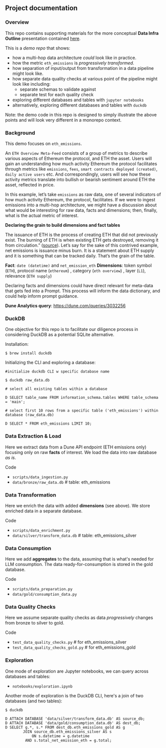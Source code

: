 ## Project documentation

### Overview 

This repo contains supporting materials for the more conceptual **Data Infra Outline** presentation contained [here](https://docs.google.com/presentation/d/1cTAUfFR9t_07dHk8hT6OyZbTvqPOvzZt-okjWMhd3P4/edit?usp=sharing).

This is a _demo repo_ that shows:

- how a multi-hop data architecture _could_ look like in practice.
- how the metric `eth_emissions` is _progressively transformed_.
- how separation of input/output from transformation in a data pipeline might look like.
- how separate data quality checks at various point of the pipeline might look like including:
    - separate schemas to validate against
    - separate test for each quality check
- exploring different databases and tables with `jupyter notebooks`
- alternatively, exploring different databases and tables with `duckdb`

Note: the demo code in this repo is designed to simply illustrate the above points and will look very different in a monorepo context.

### Background

This demo focuses on `eth_emissions`. 

An `ETH Overview Meta-Feed` consists of a group of metrics to describe various aspects of Ethereum the protocol, and ETH the asset. Users will gain an understanding how much activity Ethereum the protocol facilitates through metrics like `emissions`, `fees`, `smart contracts deployed (created)`, `daily active users` etc. And correspondingly, users will see how these activity metrics translate into bullish or bearish sentiment around ETH the asset, reflected in price. 

In this example, let’s take `emissions` as raw data, one of several indicators of how much activity Ethereum, the protocol, facilitates. If we were to ingest emissions into a multi-hop architecture, we might have a discussion about what would be interesting for raw data, facts and dimensions; then, finally, what is the actual metric of interest. 

**Declaring the grain to build dimensions and fact tables**

The issuance of ETH is the process of creating ETH that did not previously exist. The burning of ETH is when existing ETH gets destroyed, removing it from circulation.” ([source](https://ethereum.org/en/roadmap/merge/issuance/)). Let’s say for the sake of this contrived example, net emissions is issuance minus burn. It is a statement about ETH supply and it is something that can be tracked daily. That’s the grain of the table. 

**Fact**: `date (datetime)` and `net_emission_eth`
**Dimensions**: token symbol (`ETH`), protocol name (`ethereum`) , category (`eth overview`) , layer (`L1`), relevance (`ETH supply`) 

Declaring facts and dimensions could have direct relevant for meta-data that gets fed into a Prompt. This process will inform the data dictionary, and could help inform prompt guidance.

**Dune Analytics query**: https://dune.com/queries/3032256

### DuckDB

One objective for this repo is to facilitate our diligence process in considering DuckDB as a potential SQLite alternative. 

Installation:

```
$ brew install duckdb
```

Initializing the CLI and exploring a database:

```
#initialize duckdb CLI w specific database name

$ duckdb raw_data.db

# select all existing tables within a database

D SELECT table_name FROM information_schema.tables WHERE table_schema = 'main'; 

# select first 10 rows from a specific table ('eth_emissions') within database (raw_data.db)

D SELECT * FROM eth_emissions LIMIT 10;
```

### Data Extraction & Load

Here we extract data from a Dune API endpoint (ETH emissions only) focusing only on raw **facts** of interest. We load the data into raw database _as is_. 

Code 
- `scripts/data_ingestion.py`
- `data/bronze/raw_data.db`  # table: eth_emissions

### Data Transformation

Here we enrich the data with added **dimensions** (see above). We store enriched data in a separate database.

Code
- `scripts/data_enrichment.py`
- `data/silver/transform_data.db` # table: eth_emissions_silver

### Data Consumption 

Here we add **aggregates** to the data, assuming that is what's needed for LLM consumption. The data ready-for-consumption is stored in the gold database. 

Code
- `scripts/data_preparation.py`
- `data/gold/consumption_data.py`

### Data Quality Checks

Here we assume separate quality checks as data _progressively_ changes from bronze to silver to gold.

Code
- `test_data_quality_checks.py`         # for eth_emissions_silver
- `test_data_quality_checks_gold.py`    # for eth_emissions_gold 


### Exploration

One mode of exploration are Jupyter notebooks, we can query across databases and tables:
- `notebooks/exploration.ipynb`

Another mode of exploration is the DuckDB CLI, here's a join of two databases (and two tables):

```
$ duckdb 

D ATTACH DATABASE 'data/silver/transform_data.db' AS source_db;
D ATTACH DATABASE 'data/gold/consumption_data.db' AS dest_db;
D SELECT g.*, s.* FROM dest_db.eth_emissions_gold AS g
		JOIN source_db.eth_emissions_silver AS s
			ON s.datetime = g.datetime
		 AND s.total_net_emission_eth = g.total;
```